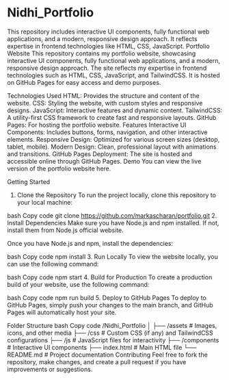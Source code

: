 # Nidhi_Portfolio
This repository includes interactive UI components, fully functional web applications, and a modern, responsive design approach. It reflects expertise in frontend technologies like HTML, CSS, JavaScript.
Portfolio Website
This repository contains my portfolio website, showcasing interactive UI components, fully functional web applications, and a modern, responsive design approach. The site reflects my expertise in frontend technologies such as HTML, CSS, JavaScript, and TailwindCSS. It is hosted on GitHub Pages for easy access and demo purposes.

Technologies Used
HTML: Provides the structure and content of the website.
CSS: Styling the website, with custom styles and responsive designs.
JavaScript: Interactive features and dynamic content.
TailwindCSS: A utility-first CSS framework to create fast and responsive layouts.
GitHub Pages: For hosting the portfolio website.
Features
Interactive UI Components: Includes buttons, forms, navigation, and other interactive elements.
Responsive Design: Optimized for various screen sizes (desktop, tablet, mobile).
Modern Design: Clean, professional layout with animations and transitions.
GitHub Pages Deployment: The site is hosted and accessible online through GitHub Pages.
Demo
You can view the live version of the portfolio website here.

Getting Started
1. Clone the Repository
To run the project locally, clone this repository to your local machine:

bash
Copy code
git clone https://github.com/markascharan/portfolio.git
2. Install Dependencies
Make sure you have Node.js and npm installed. If not, install them from Node.js official website.

Once you have Node.js and npm, install the dependencies:

bash
Copy code
npm install
3. Run Locally
To view the website locally, you can use the following command:

bash
Copy code
npm start
4. Build for Production
To create a production build of your website, use the following command:

bash
Copy code
npm run build
5. Deploy to GitHub Pages
To deploy to GitHub Pages, simply push your changes to the main branch, and GitHub Pages will automatically host your site.

Folder Structure
bash
Copy code
/Nidhi_Portfolio
│
├── /assets           # Images, icons, and other media
├── /css              # Custom CSS (if any) and TailwindCSS configurations
├── /js               # JavaScript files for interactivity
├── /components       # Interactive UI components
├── index.html        # Main HTML file
└── README.md         # Project documentation
Contributing
Feel free to fork the repository, make changes, and create a pull request if you have improvements or suggestions.

